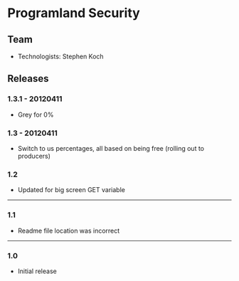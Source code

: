 # Programland Security

## Team
* Technologists: Stephen Koch

## Releases

### 1.3.1 - 20120411
* Grey for 0%

### 1.3 - 20120411
* Switch to us percentages, all based on being free (rolling out to producers)

### 1.2
* Updated for big screen GET variable

---
### 1.1
* Readme file location was incorrect

---
### 1.0
* Initial release
